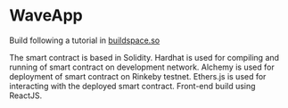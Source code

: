 # WaveApp

Build following a tutorial in [buildspace.so](https://app.buildspace.so/projects/CO02cf0f1c-f996-4f50-9669-cf945ca3fb0b)

The smart contract is based in Solidity.
Hardhat is used for compiling and running of smart contract on development network.
Alchemy is used for deployment of smart contract on Rinkeby testnet.
Ethers.js is used for interacting with the deployed smart contract.
Front-end build using ReactJS.
